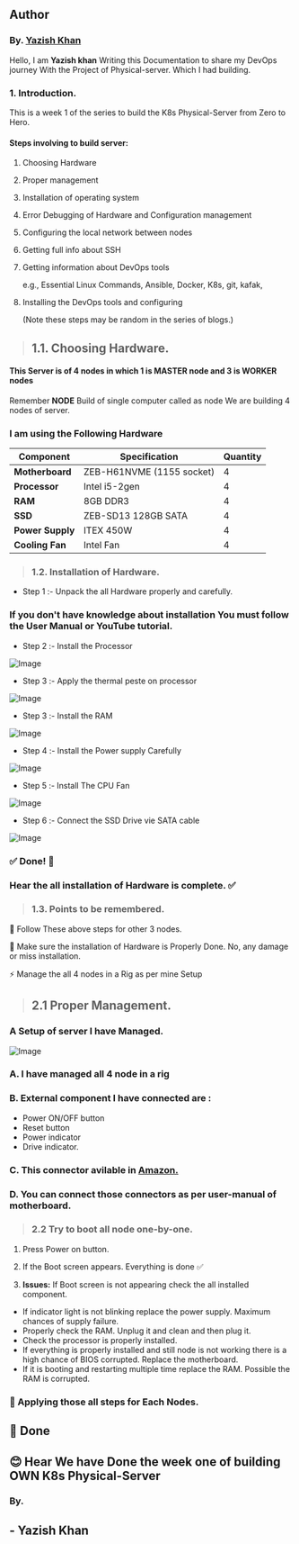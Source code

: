 ## Author
### By. [Yazish Khan](https://www.linkedin.com/in/yazish-khan-3634752b7?utm_source=share&utm_campaign=share_via&utm_content=profile&utm_medium=android_app)

Hello, I am **Yazish khan** Writing this Documentation to share my DevOps journey With the Project of Physical-server. Which I had building.




### 1. Introduction.
This is a week 1 of the series to build the K8s Physical-Server from Zero to Hero.

#### Steps involving to build server: </br>
1. Choosing Hardware
2. Proper management
3. Installation of operating system
4. Error Debugging of Hardware and Configuration management    
5. Configuring the local network between nodes
6. Getting full info about SSH
7. Getting information about DevOps tools 

   e.g., Essential Linux Commands, Ansible, Docker, K8s, git, kafak,  
8. Installing the DevOps tools and configuring 

   (Note these steps may be random in the series of blogs.)

> ## 1.1. Choosing Hardware. </br>

#### This Server is of 4 nodes in which 1 is MASTER node and 3 is WORKER nodes
Remember **NODE** Build of single computer called as node We are building 4 nodes of server.

### I am using the Following Hardware </br>

| Component        | Specification            | Quantity |
|------------------|------------------------- |----------|
| **Motherboard**  | ZEB-H61NVME (1155 socket)| 4        |
| **Processor**    | Intel i5-2gen            | 4        |
| **RAM**          | 8GB DDR3                 | 4        |
| **SSD**          | ZEB-SD13 128GB SATA      | 4        |
| **Power Supply** | ITEX 450W                | 4        |
| **Cooling Fan**  | Intel Fan                | 4        |

> ### 1.2. Installation of Hardware.

- Step 1 :- Unpack the all Hardware properly and carefully.

### If you don't have knowledge about installation You must follow the User Manual or YouTube tutorial.


- Step 2 :- Install the Processor 

![Image](https://github.com/user-attachments/assets/fd835be7-3c2a-4157-bc98-f2e2fd99a522)



- Step 3 :- Apply the thermal peste on processor

![Image](https://github.com/user-attachments/assets/ed074689-7bf9-44cb-be9e-21fcc1d2b846)



- Step 3 :- Install the RAM

![Image](https://github.com/user-attachments/assets/07582991-87cf-4678-9e80-75999efbdcc9)



- Step 4 :- Install the Power supply Carefully   

![Image](https://github.com/user-attachments/assets/feda4401-9338-45aa-9571-da81f0ba3197)


- Step 5 :- Install The CPU Fan 

![Image](https://github.com/user-attachments/assets/bee2f613-55a5-4938-acce-1329531fe855)


- Step 6 :- Connect the SSD Drive vie SATA cable 

![Image](https://github.com/user-attachments/assets/25253a23-0aba-4e9d-9af6-8649555562ec)

### ✅ Done! 🎯

### Hear the all installation of Hardware is complete. ✅

> ### 1.3. Points to be remembered.

🚀 Follow These above steps for other 3 nodes.

🛑 Make sure the installation of Hardware is Properly Done. No, any damage or miss 
installation.

⚡ Manage the all 4 nodes in a Rig as per mine Setup  

> ## 2.1 Proper Management.

### A Setup of server I have Managed. 

![Image](https://github.com/user-attachments/assets/a5d1596c-f26d-49c1-a178-f3ceb0631061)

### A. I have managed all 4 node in a rig 

### B. External component I have connected are :
- Power ON/OFF button
- Reset button
- Power indicator
- Drive indicator.

### C. This connector avilable in [Amazon.](https://www.amazon.in/DAHSHA-ATX-Power-Switch-Cable/dp/B078RHZRT5/ref=sr_1_14?crid=1A8O6YZIP055F&dib=eyJ2IjoiMSJ9.cJcVQZtKG2ngr6N4o21_tdnytxCMWCIP3a12O5RlOZsDfR2cf1nTyAxEySh1EDBm4KD6gqnte6jiQtiZE59qRrfng7JNrcw6lWfgm4WjyfkWsdcjBr-B7RC2xzOBPdTb4NjC0qKCTHAyjnNv5ENGhhLjsPNugG50zRRHam9nU58KGIoOt6YQbgdkC6Wr92f-LjwhHTYZtjhK1sBnuui3u9b9db5zlB1uWKRue-dm8bY.ntQP4nl56HKDIWT2BPFFxVFiGN-mvk_kP2k6ilwjxYQ&dib_tag=se&keywords=pc%2Bpower%2Bswitch&qid=1742979578&sprefix=pc%2Bpower%2B%2Caps%2C310&sr=8-14&th=1)

### D. You can connect those connectors as per user-manual of motherboard.

> ### 2.2 Try to boot all node one-by-one.

1. Press Power on button.

2. If the Boot screen appears. Everything is done ✅ 

3. **Issues:** If Boot screen is not appearing check the all installed component.
- If indicator light is not blinking replace the power supply. Maximum chances of supply failure.
- Properly check the RAM. Unplug it and clean and then plug it.
- Check the processor is properly installed.
- If everything is properly installed and still node is not working there is a high chance of BIOS corrupted. Replace the motherboard.
- If it is booting and restarting multiple time replace the RAM. Possible the RAM is corrupted. 

### 🛑 Applying those all steps for Each Nodes.


## 🥳 Done
## 😊 Hear We have Done the week one of building OWN K8s Physical-Server 


### By. </br>
## - Yazish Khan

